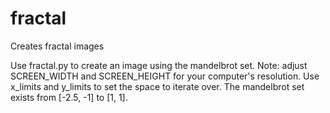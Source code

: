 # fractal
Creates fractal images

Use fractal.py to create an image using the mandelbrot set. Note: adjust SCREEN_WIDTH and SCREEN_HEIGHT for your computer's resolution.
Use x_limits and y_limits to set the space to iterate over. The mandelbrot set exists from [-2.5, -1] to [1, 1].
